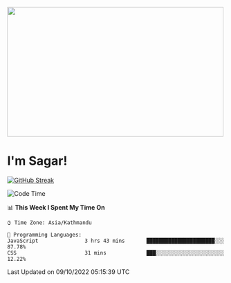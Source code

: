
<img src="https://media.giphy.com/media/3ornk57KwDXf81rjWM/giphy.gif" width="500" height="300" frameBorder="0" class="giphy-embed" allowFullScreen></img>

#   I'm Sagar!
[![GitHub Streak](https://github-readme-streak-stats.herokuapp.com/?user=sgr2848)](https://git.io/streak-stats)
<!--START_SECTION:waka-->
![Code Time](http://img.shields.io/badge/Code%20Time-2%2C887%20hrs%2043%20mins-blue)

📊 **This Week I Spent My Time On** 

```text
⌚︎ Time Zone: Asia/Kathmandu

💬 Programming Languages: 
JavaScript               3 hrs 43 mins       ██████████████████████░░░   87.78% 
CSS                      31 mins             ███░░░░░░░░░░░░░░░░░░░░░░   12.22%

```


 Last Updated on 09/10/2022 05:15:39 UTC
<!--END_SECTION:waka-->
